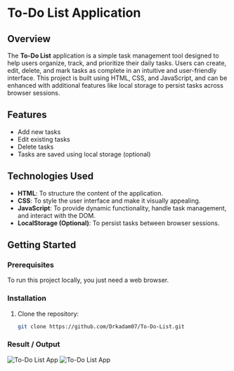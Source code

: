 # To-Do List Application

## Overview

The **To-Do List** application is a simple task management tool designed to help users organize, track, and prioritize their daily tasks. Users can create, edit, delete, and mark tasks as complete in an intuitive and user-friendly interface. This project is built using HTML, CSS, and JavaScript, and can be enhanced with additional features like local storage to persist tasks across browser sessions.

## Features

- Add new tasks
- Edit existing tasks
- Delete tasks
- Tasks are saved using local storage (optional)

## Technologies Used

- **HTML**: To structure the content of the application.
- **CSS**: To style the user interface and make it visually appealing.
- **JavaScript**: To provide dynamic functionality, handle task management, and interact with the DOM.
- **LocalStorage (Optional)**: To persist tasks between browser sessions.

## Getting Started

### Prerequisites

To run this project locally, you just need a web browser.

### Installation

1. Clone the repository:
   ```bash
   git clone https://github.com/Drkadam07/To-Do-List.git


### Result / Output
<!-- Screenshot -->
![To-Do List App](./assets/ss/Screenshot%202024-09-23%20230030.png)
![To-Do List App](./assets/ss/Screenshot%202024-09-23%20230048.png)
